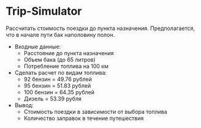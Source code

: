 # Trip-Simulator
Рассчитать стоимость поездки до пункта назначения. Предполагается, что в начале пути бак наполовину полон.
- Входные данные:
  - Расстояние до пункта назначения
  - Объем бака (до 65 литров)
  - Потребление топлива на 100 км
- Сделать расчет по видам топлива:
  - 92 бензин = 49.76 рублей
  - 95 бензин = 51.83 рублей
  - 100 бензин = 64.35 рублей
  - Дизель = 53.39 рубля
- Вывод:
  - Стоимость поездки в зависимости от выбора топлива
  - Количество заправок в течение путешествия
